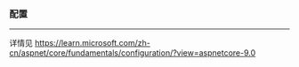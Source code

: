 ﻿### 配置
---
详情见
https://learn.microsoft.com/zh-cn/aspnet/core/fundamentals/configuration/?view=aspnetcore-9.0

